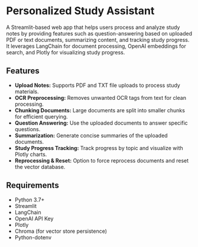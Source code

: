 # Personalized Study Assistant

A Streamlit-based web app that helps users process and analyze study notes by providing features such as question-answering based on uploaded PDF or text documents, summarizing content, and tracking study progress. It leverages LangChain for document processing, OpenAI embeddings for search, and Plotly for visualizing study progress.

## Features

- **Upload Notes:** Supports PDF and TXT file uploads to process study materials.
- **OCR Preprocessing:** Removes unwanted OCR tags from text for clean processing.
- **Chunking Documents:** Large documents are split into smaller chunks for efficient querying.
- **Question Answering:** Use the uploaded documents to answer specific questions.
- **Summarization:** Generate concise summaries of the uploaded documents.
- **Study Progress Tracking:** Track progress by topic and visualize with Plotly charts.
- **Reprocessing & Reset:** Option to force reprocess documents and reset the vector database.

## Requirements

- Python 3.7+
- Streamlit
- LangChain
- OpenAI API Key
- Plotly
- Chroma (for vector store persistence)
- Python-dotenv
